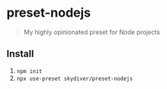 # preset-nodejs
> My highly opinionated preset for Node projects

## Install
1. `npm init`
2. `npx use-preset skydiver/preset-nodejs`